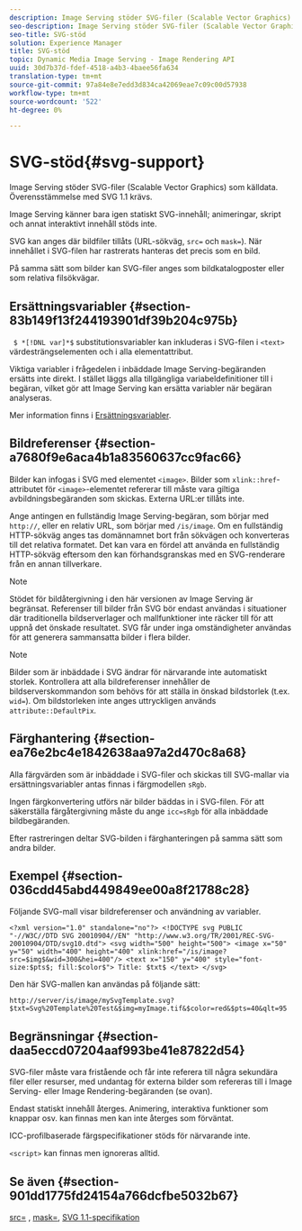 ```yaml
---
description: Image Serving stöder SVG-filer (Scalable Vector Graphics) som källdata. Överensstämmelse med SVG 1.1 krävs.
seo-description: Image Serving stöder SVG-filer (Scalable Vector Graphics) som källdata. Överensstämmelse med SVG 1.1 krävs.
seo-title: SVG-stöd
solution: Experience Manager
title: SVG-stöd
topic: Dynamic Media Image Serving - Image Rendering API
uuid: 30d7b37d-fdef-4518-a4b3-4baee56fa634
translation-type: tm+mt
source-git-commit: 97a84e8e7edd3d834ca42069eae7c09c00d57938
workflow-type: tm+mt
source-wordcount: '522'
ht-degree: 0%

---
```



# SVG-stöd{#svg-support}

Image Serving stöder SVG-filer (Scalable Vector Graphics) som källdata. Överensstämmelse med SVG 1.1 krävs.

Image Serving känner bara igen statiskt SVG-innehåll; animeringar, skript och annat interaktivt innehåll stöds inte.

SVG kan anges där bildfiler tillåts (URL-sökväg, `src=` och `mask=`). När innehållet i SVG-filen har rastrerats hanteras det precis som en bild.

På samma sätt som bilder kan SVG-filer anges som bildkatalogposter eller som relativa filsökvägar.

## Ersättningsvariabler {#section-83b149f13f244193901df39b204c975b}

` $ *[!DNL var]*$` substitutionsvariabler kan inkluderas i SVG-filen i  `<text>` värdesträngselementen och i alla elementattribut.

Viktiga variabler i frågedelen i inbäddade Image Serving-begäranden ersätts inte direkt. I stället läggs alla tillgängliga variabeldefinitioner till i begäran, vilket gör att Image Serving kan ersätta variabler när begäran analyseras.

Mer information finns i [Ersättningsvariabler](../../../../../is-api/http-ref/image-serving-api-ref/c-http-protocol-reference/c-syntax-and-features/r-is-http-substitution-variables.md#reference-90dc01aba44940e4acdd0c6476e7aa5a).

## Bildreferenser {#section-a7680f9e6aca4b1a83560637cc9fac66}

Bilder kan infogas i SVG med elementet `<image>`. Bilder som `xlink::href`-attributet för `<image>`-elementet refererar till måste vara giltiga avbildningsbegäranden som skickas. Externa URL:er tillåts inte.

Ange antingen en fullständig Image Serving-begäran, som börjar med `http://`, eller en relativ URL, som börjar med `/is/image`. Om en fullständig HTTP-sökväg anges tas domännamnet bort från sökvägen och konverteras till det relativa formatet. Det kan vara en fördel att använda en fullständig HTTP-sökväg eftersom den kan förhandsgranskas med en SVG-renderare från en annan tillverkare.

>[!NOTE]
>
>Stödet för bildåtergivning i den här versionen av Image Serving är begränsat. Referenser till bilder från SVG bör endast användas i situationer där traditionella bildserverlager och mallfunktioner inte räcker till för att uppnå det önskade resultatet. SVG får under inga omständigheter användas för att generera sammansatta bilder i flera bilder.

>[!NOTE]
>
>Bilder som är inbäddade i SVG ändrar för närvarande inte automatiskt storlek. Kontrollera att alla bildreferenser innehåller de bildserverskommandon som behövs för att ställa in önskad bildstorlek (t.ex. `wid=`). Om bildstorleken inte anges uttryckligen används `attribute::DefaultPix`.

## Färghantering {#section-ea76e2bc4e1842638aa97a2d470c8a68}

Alla färgvärden som är inbäddade i SVG-filer och skickas till SVG-mallar via ersättningsvariabler antas finnas i färgmodellen `sRgb`.

Ingen färgkonvertering utförs när bilder bäddas in i SVG-filen. För att säkerställa färgåtergivning måste du ange `icc=sRgb` för alla inbäddade bildbegäranden.

Efter rastreringen deltar SVG-bilden i färghanteringen på samma sätt som andra bilder.

## Exempel {#section-036cdd45abd449849ee00a8f21788c28}

Följande SVG-mall visar bildreferenser och användning av variabler.

`<?xml version="1.0" standalone="no"?> <!DOCTYPE svg PUBLIC "-//W3C//DTD SVG 20010904//EN" "http://www.w3.org/TR/2001/REC-SVG-20010904/DTD/svg10.dtd"> <svg width="500" height="500"> <image x="50" y="50" width="400" height="400" xlink:href="/is/image?src=$img$&wid=300&hei=400"/> <text x="150" y="400" style="font-size:$pts$; fill:$color$"> Title: $txt$ </text> </svg>`

Den här SVG-mallen kan användas på följande sätt:

`http://server/is/image/mySvgTemplate.svg?$txt=Svg%20Template%20Test&$img=myImage.tif&$color=red&$pts=40&qlt=95`

## Begränsningar {#section-daa5eccd07204aaf993be41e87822d54}

SVG-filer måste vara fristående och får inte referera till några sekundära filer eller resurser, med undantag för externa bilder som refereras till i Image Serving- eller Image Rendering-begäranden (se ovan).

Endast statiskt innehåll återges. Animering, interaktiva funktioner som knappar osv. kan finnas men kan inte återges som förväntat.

ICC-profilbaserade färgspecifikationer stöds för närvarande inte.

`<script>` kan finnas men ignoreras alltid.

## Se även {#section-901dd1775fd24154a766dcfbe5032b67}

[src=](../../../../../is-api/http-ref/image-serving-api-ref/c-http-protocol-reference/c-command-reference/r-src.md#reference-f6506637778c4c69bf106a7924a91ab1) ,  [mask=](../../../../../is-api/http-ref/image-serving-api-ref/c-http-protocol-reference/c-command-reference/r-mask.md#reference-922254e027404fb890b850e2723ee06e),  [SVG 1.1-specifikation](http://www.w3.org/TR/SVG11/)
